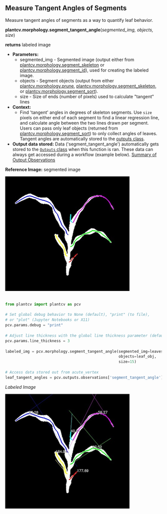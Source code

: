 ## Measure Tangent Angles of Segments  

Measure tangent angles of segments as a way to quantify leaf behavior. 

**plantcv.morphology.segment_tangent_angle**(*segmented_img, objects, size*)

**returns** labeled image 

- **Parameters:**
    - segmented_img - Segmented image (output either from [plantcv.morphology.segment_skeleton](segment_skeleton.md)
    or [plantcv.morphology.segment_id](segment_id.md)), used for creating the labeled image. 
    - objects - Segment objects (output from either [plantcv.morphology.prune](prune.md),
    [plantcv.morphology.segment_skeleton](segment_skeleton.md), or
    [plantcv.morphology.segment_sort](segment_sort.md)).
    - size - Size of ends (number of pixels) used to calculate "tangent" lines
- **Context:**
    - Find 'tangent' angles in degrees of skeleton segments. Use `size` pixels on either end of
      each segment to find a linear regression line, and calculate angle between the two lines
      drawn per segment. Users can pass only leaf objects (returned from [plantcv.morphology.segment_sort](segment_sort.md)) 
      to only collect angles of leaves. Tangent angles are automatically stored to the [outputs class](outputs.md). 
- **Output data stored:** Data ('segment_tangent_angle') automatically gets stored to the [`Outputs` class](outputs.md) when this function is ran. 
    These data can always get accessed during a workflow (example below). [Summary of Output Observations](output_measurements.md#summary-of-output-observations)

**Reference Image:** segmented image 

![Screenshot](img/documentation_images/segment_tangent_angle/segmented_img_mask.jpg)


```python

from plantcv import plantcv as pcv

# Set global debug behavior to None (default), "print" (to file), 
# or "plot" (Jupyter Notebooks or X11)
pcv.params.debug = "print"

# Adjust line thickness with the global line thickness parameter (default = 5)
pcv.params.line_thickness = 3 

labeled_img = pcv.morphology.segment_tangent_angle(segmented_img=leaves_segment, 
                                                   objects=leaf_obj,
                                                   size=15)

# Access data stored out from acute_vertex
leaf_tangent_angles = pcv.outputs.observations['segment_tangent_angle']['value']

```

*Labeled Image*

![Screenshot](img/documentation_images/segment_tangent_angle/tangent_angle_img.jpg)
